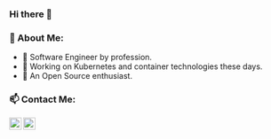 ### Hi there 👋


### 🤵 About Me:

- 🔭 Software Engineer by profession.
- 🌱 Working on Kubernetes and container technologies these days.
- 👯 An Open Source enthusiast.


### 📫 Contact Me:
<a href="https://twitter.com/dharmjit87">
  <img align="left" alt="Dharmjit's Twitter" width="22px" src="https://cdn.jsdelivr.net/npm/simple-icons@v3/icons/twitter.svg" />
</a>
<a href="https://www.linkedin.com/in/dharmjit/">
  <img align="left" alt="Dharmjit's Linkdein" width="22px" src="https://cdn.jsdelivr.net/npm/simple-icons@v3/icons/linkedin.svg" />
</a>
